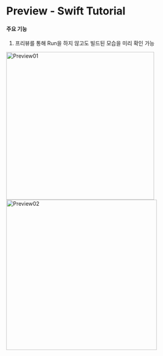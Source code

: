# Preview - Swift Tutorial


#### 주요 기능
1. 프리뷰를 통해 Run을 하지 않고도 빌드된 모습을 미리 확인 가능

<img width="393" alt="Preview01" src="https://user-images.githubusercontent.com/57958360/136334063-b1157c68-10a4-4edf-89dc-6ae1e5bef076.png"><img width="400" alt="Preview02" src="https://user-images.githubusercontent.com/57958360/136334081-f0ccbc1f-47d1-472a-a053-eb7e90009bf2.png">
